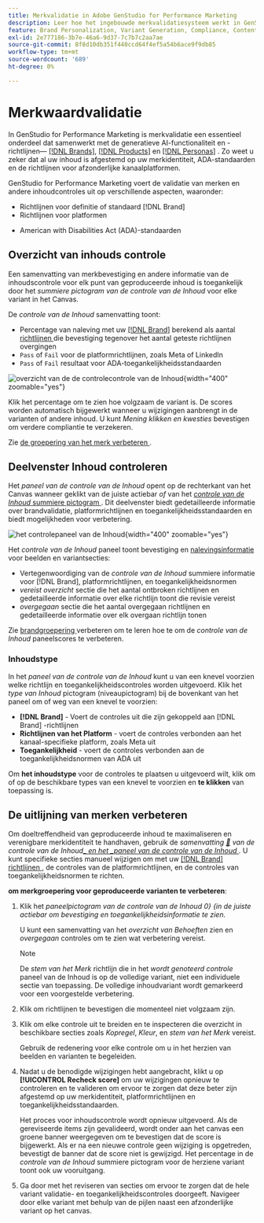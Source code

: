 ```yaml
---
title: Merkvalidatie in Adobe GenStudio for Performance Marketing
description: Leer hoe het ingebouwde merkvalidatiesysteem werkt in GenStudio for Performance Marketing.
feature: Brand Personalization, Variant Generation, Compliance, Content Generation, Content Review, Generative AI
exl-id: 2e777186-3b7e-46a6-9d37-7c7b7c2aa7ae
source-git-commit: 8f8d10db351f440ccd64f4ef5a54b6ace9f9db85
workflow-type: tm+mt
source-wordcount: '689'
ht-degree: 0%

---
```


# Merkwaardvalidatie

In GenStudio for Performance Marketing is merkvalidatie een essentieel onderdeel dat samenwerkt met de generatieve AI-functionaliteit en -richtlijnen— [[!DNL Brands]](/help/user-guide/guidelines/brands.md), [[!DNL Products]](/help/user-guide/guidelines/products.md) en [[!DNL Personas]](/help/user-guide/guidelines/personas.md) . Zo weet u zeker dat al uw inhoud is afgestemd op uw merkidentiteit, ADA-standaarden en de richtlijnen voor afzonderlijke kanaalplatformen.

GenStudio for Performance Marketing voert de validatie van merken en andere inhoudcontroles uit op verschillende aspecten, waaronder:

* Richtlijnen voor definitie of standaard [!DNL Brand]
* Richtlijnen voor platformen
<!-- * Ethical considerations related to gender, ethnicity, race, disability status, and age in AI-generated content -->
* American with Disabilities Act (ADA)-standaarden

## Overzicht van inhouds controle

Een samenvatting van merkbevestiging en andere informatie van de inhoudscontrole voor elk punt van geproduceerde inhoud is toegankelijk door het _summiere pictogram van de controle van de Inhoud_ voor elke variant in het Canvas.

De _controle van de Inhoud_ samenvatting toont:

* Percentage van naleving met uw [[!DNL Brand]](brands.md) berekend als aantal [ richtlijnen ](overview.md) die bevestiging tegenover het aantal geteste richtlijnen overgingen
* `Pass` of `Fail` voor de platformrichtlijnen, zoals Meta of LinkedIn
* `Pass` of `Fail` resultaat voor ADA-toegankelijkheidsstandaarden

![ overzicht van de de controlecontrole van de Inhoud ](/help/assets/content-check-summary.png){width="400" zoomable="yes"}

Klik het percentage om te zien hoe volgzaam de variant is. De scores worden automatisch bijgewerkt wanneer u wijzigingen aanbrengt in de varianten of andere inhoud. U kunt _Mening klikken en kwesties_ bevestigen om verdere compliantie te verzekeren.

Zie [ de groepering van het merk verbeteren ](#improve-brand-alignment).

## Deelvenster Inhoud controleren

Het _paneel van de controle van de Inhoud_ opent op de rechterkant van het Canvas wanneer geklikt van de juiste actiebar _of_ van het [_controle van de Inhoud_ summiere pictogram ](#content-check-summary). Dit deelvenster biedt gedetailleerde informatie over brandvalidatie, platformrichtlijnen en toegankelijkheidsstandaarden en biedt mogelijkheden voor verbetering.

![ het controlepaneel van de Inhoud ](/help/assets/content-check-panel.png){width="400" zoomable="yes"}

Het _controle van de Inhoud_ paneel toont bevestiging en [ nalevingsinformatie ](/help/user-guide/guidelines/overview.md#compliance) voor beelden en variantsecties:

* Vertegenwoordiging van de _controle van de Inhoud_ summiere informatie voor [!DNL Brand], platformrichtlijnen, en toegankelijkheidsnormen
* _vereist overzicht_ sectie die het aantal ontbroken richtlijnen en gedetailleerde informatie over elke richtlijn toont die revisie vereist
* _overgegaan_ sectie die het aantal overgegaan richtlijnen en gedetailleerde informatie over elk overgaan richtlijn tonen

Zie [ brandgroepering ](#improve-brand-alignment) verbeteren om te leren hoe te om de _controle van de Inhoud_ paneelscores te verbeteren.

### Inhoudstype

In het _paneel van de controle van de Inhoud_ kunt u van een knevel voorzien welke richtlijn en toegankelijkheidscontroles worden uitgevoerd. Klik het _type van Inhoud_ pictogram (niveaupictogram) bij de bovenkant van het paneel om of weg van een knevel te voorzien:

* **[!DNL Brand]** - Voert de controles uit die zijn gekoppeld aan [!DNL Brand] -richtlijnen
* **Richtlijnen van het Platform** - voert de controles verbonden aan het kanaal-specifieke platform, zoals Meta uit
* **Toegankelijkheid** - voert de controles verbonden aan de toegankelijkheidsnormen van ADA uit

Om **het inhoudstype** voor de controles te plaatsen u uitgevoerd wilt, klik om of op de beschikbare types van een knevel te voorzien en **te klikken** van toepassing is.

## De uitlijning van merken verbeteren

Om doeltreffendheid van geproduceerde inhoud te maximaliseren en verenigbare merkidentiteit te handhaven, gebruik de _samenvatting [&#128279;](#content-check-summary) van de controle van de Inhoud[_ en het _paneel van de controle van de Inhoud ](#content-check-panel)._ U kunt specifieke secties manueel wijzigen om met uw [[!DNL Brand]  richtlijnen ](brands.md), de controles van de platformrichtlijnen, en de controles van toegankelijkheidsnormen te richten.

**om merkgroepering voor geproduceerde varianten te verbeteren**:

1. Klik het _paneelpictogram van de controle van de Inhoud 0&rbrace; &lbrace;in de juiste actiebar om bevestiging en toegankelijkheidsinformatie te zien._

   U kunt een samenvatting van het _overzicht van Behoeften_ zien en _overgegaan_ controles om te zien wat verbetering vereist.

   >[!NOTE]
   >
   > De _stem van het Merk_ richtlijn die in het _wordt genoteerd controle_ paneel van de Inhoud is op de volledige variant, niet een individuele sectie van toepassing. De volledige inhoudvariant wordt gemarkeerd voor een voorgestelde verbetering.

1. Klik om richtlijnen te bevestigen die momenteel niet volgzaam zijn.
1. Klik om elke controle uit te breiden en te inspecteren die overzicht in beschikbare secties zoals _Kopregel_, _Kleur_, en _stem van het Merk_ vereist.

   Gebruik de redenering voor elke controle om u in het herzien van beelden en varianten te begeleiden.

1. Nadat u de benodigde wijzigingen hebt aangebracht, klikt u op **[!UICONTROL Recheck score]** om uw wijzigingen opnieuw te controleren en te valideren om ervoor te zorgen dat deze beter zijn afgestemd op uw merkidentiteit, platformrichtlijnen en toegankelijkheidsstandaarden.

   Het proces voor inhoudscontrole wordt opnieuw uitgevoerd. Als de gereviseerde items zijn gevalideerd, wordt onder aan het canvas een groene banner weergegeven om te bevestigen dat de score is bijgewerkt. Als er na een nieuwe controle geen wijziging is opgetreden, bevestigt de banner dat de score niet is gewijzigd. Het percentage in de _controle van de Inhoud_ summiere pictogram voor de herziene variant toont ook uw vooruitgang.

1. Ga door met het reviseren van secties om ervoor te zorgen dat de hele variant validatie- en toegankelijkheidscontroles doorgeeft. Navigeer door elke variant met behulp van de pijlen naast een afzonderlijke variant op het canvas.
